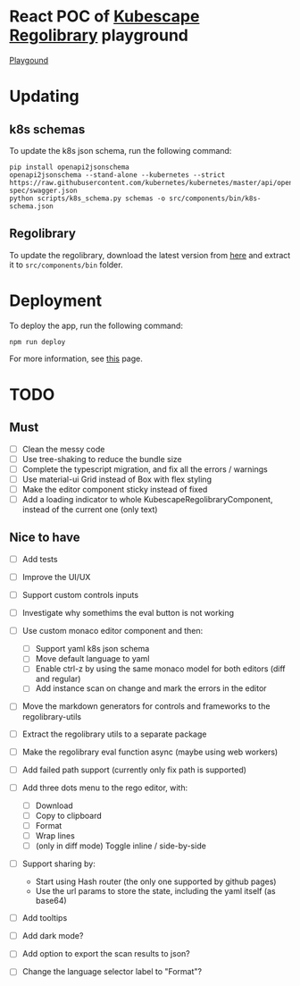 # React POC of [Kubescape Regolibrary](https://github.com/kubescape/regolibrary) playground
[Playgound](https://shm12.github.io/react-gh-pages-test/)


# Updating
## k8s schemas
To update the k8s json schema, run the following command:
```
pip install openapi2jsonschema
openapi2jsonschema --stand-alone --kubernetes --strict https://raw.githubusercontent.com/kubernetes/kubernetes/master/api/openapi-spec/swagger.json
python scripts/k8s_schema.py schemas -o src/components/bin/k8s-schema.json
```

## Regolibrary
To update the regolibrary, download the latest version from [here](https://github.com/kubescape/regolibrary/releases/latest/download/kubescape_regolibrary_bundle_wasm.tar.gz) and extract it to `src/components/bin` folder.

# Deployment
To deploy the app, run the following command:
```
npm run deploy
```
For more information, see [this](https://create-react-app.dev/docs/deployment/#github-pages) page.

# TODO
## Must
- [ ] Clean the messy code
- [ ] Use tree-shaking to reduce the bundle size
- [ ] Complete the typescript migration, and fix all the errors / warnings
- [ ] Use material-ui Grid instead of Box with flex styling
- [ ] Make the editor component sticky instead of fixed
- [ ] Add a loading indicator to whole KubescapeRegolibraryComponent, instead of the current one (only text)

## Nice to have
- [ ] Add tests
- [ ] Improve the UI/UX
- [ ] Support custom controls inputs
- [ ] Investigate why somethims the eval button is not working
- [ ] Use custom monaco editor component and then:
    - [ ] Support yaml k8s json schema
    - [ ] Move default language to yaml
    - [ ] Enable ctrl-z by using the same monaco model for both editors (diff and regular)
    - [ ] Add instance scan on change and mark the errors in the editor
- [ ] Move the markdown generators for controls and frameworks to the regolibrary-utils
- [ ] Extract the regolibrary utils to a separate package
- [ ] Make the regolibrary eval function async (maybe using web workers)
- [ ] Add failed path support (currently only fix path is supported)
- [ ] Add three dots menu to the rego editor, with:
    - [ ] Download
    - [ ] Copy to clipboard
    - [ ] Format
    - [ ] Wrap lines
    - [ ] (only in diff mode) Toggle inline / side-by-side
- [ ] Support sharing by:
    - Start using Hash router (the only one supported by github pages)
    - Use the url params to store the state, including the yaml itself (as base64)
- [ ] Add tooltips
- [ ] Add dark mode?
- [ ] Add option to export the scan results to json?
- [ ] Change the language selector label to "Format"?

